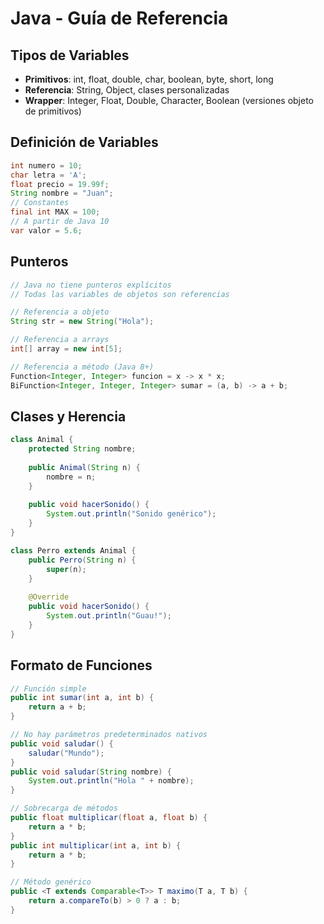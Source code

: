 # Java - Guía de Referencia

## Tipos de Variables
- **Primitivos**: int, float, double, char, boolean, byte, short, long
- **Referencia**: String, Object, clases personalizadas
- **Wrapper**: Integer, Float, Double, Character, Boolean (versiones objeto de primitivos)

## Definición de Variables
```java
int numero = 10;
char letra = 'A';
float precio = 19.99f;
String nombre = "Juan";
// Constantes
final int MAX = 100;
// A partir de Java 10
var valor = 5.6;
```

## Punteros
```java
// Java no tiene punteros explícitos
// Todas las variables de objetos son referencias

// Referencia a objeto
String str = new String("Hola");

// Referencia a arrays
int[] array = new int[5];

// Referencia a método (Java 8+)
Function<Integer, Integer> funcion = x -> x * x;
BiFunction<Integer, Integer, Integer> sumar = (a, b) -> a + b;
```

## Clases y Herencia
```java
class Animal {
    protected String nombre;
    
    public Animal(String n) {
        nombre = n;
    }
    
    public void hacerSonido() {
        System.out.println("Sonido genérico");
    }
}

class Perro extends Animal {
    public Perro(String n) {
        super(n);
    }
    
    @Override
    public void hacerSonido() {
        System.out.println("Guau!");
    }
}
```

## Formato de Funciones
```java
// Función simple
public int sumar(int a, int b) {
    return a + b;
}

// No hay parámetros predeterminados nativos
public void saludar() {
    saludar("Mundo");
}
public void saludar(String nombre) {
    System.out.println("Hola " + nombre);
}

// Sobrecarga de métodos
public float multiplicar(float a, float b) {
    return a * b;
}
public int multiplicar(int a, int b) {
    return a * b;
}

// Método genérico
public <T extends Comparable<T>> T maximo(T a, T b) {
    return a.compareTo(b) > 0 ? a : b;
}
```